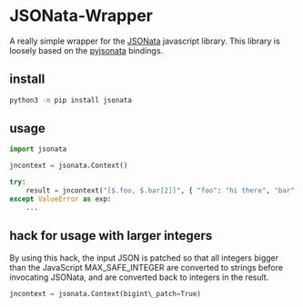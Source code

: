 # JSONata-Wrapper

A really simple wrapper for the [JSONata](https://github.com/jsonata-js/jsonata) javascript library. 
This library is loosely based on the [pyjsonata](https://github.com/qlyoung/pyjsonata) bindings. 

## install

```bash
python3 -m pip install jsonata
```

## usage

```python
import jsonata

jncontext = jsonata.Context()

try:
    result = jncontext("[$.foo, $.bar[2]]", { "foo": "hi there", "bar": [1,2,3,5,8,13]})
except ValueError as exp:
    ...
```

## hack for usage with larger integers
By using this hack, the input JSON is patched so that all integers bigger than the JavaScript MAX\_SAFE\_INTEGER
are converted to strings before invocating JSONata, and are converted back to integers in the result.

```python
jncontext = jsonata.Context(bigint\_patch=True)
```

